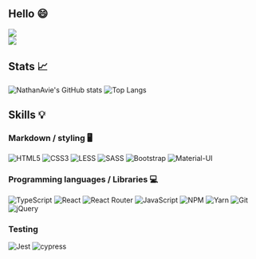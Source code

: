 
## Hello 😄
<a href="https://twitter.com/NathanAvie" target="_blank" height="50">
  <img src="https://img.shields.io/twitter/follow/NathanAvie?label=Follow%20me" />
</a>
<br />
<a href="https://github.com/NathanAvie" target="_blank" height="50">
  <img src="https://img.shields.io/github/followers/Nathanavie?label=Github%20followers&style=social">
</a>

## Stats 📈
![NathanAvie's GitHub stats](https://github-readme-stats.vercel.app/api?username=NathanAvie&show_icons=true&theme=blueberry&count_private=true)
![Top Langs](https://github-readme-stats.vercel.app/api/top-langs/?username=NathanAvie&theme=blueberry&layout=compact)

## Skills 💡

### Markdown / styling 🖥
![HTML5](https://img.shields.io/badge/html5-%23E34F26.svg?style=for-the-badge&logo=html5&logoColor=white)
![CSS3](https://img.shields.io/badge/css3-%231572B6.svg?style=for-the-badge&logo=css3&logoColor=white)
![LESS](https://img.shields.io/badge/less-hotpink.svg?style=for-the-badge&logo=less&logoColor=white)
![SASS](https://img.shields.io/badge/SASS-hotpink.svg?style=for-the-badge&logo=SASS&logoColor=white)
![Bootstrap](https://img.shields.io/badge/bootstrap-%23563D7C.svg?style=for-the-badge&logo=bootstrap&logoColor=white)
![Material-UI](https://img.shields.io/badge/material-ui-%2338B2AC.svg?style=for-the-badge&logo=material-ui&logoColor=white)

### Programming languages / Libraries 💻
![TypeScript](https://img.shields.io/badge/typescript-%23007ACC.svg?style=for-the-badge&logo=typescript&logoColor=white)
![React](https://img.shields.io/badge/react-%2320232a.svg?style=for-the-badge&logo=react&logoColor=%2361DAFB)
![React Router](https://img.shields.io/badge/React_Router-CA4245?style=for-the-badge&logo=react-router&logoColor=white)
![JavaScript](https://img.shields.io/badge/javascript-%23323330.svg?style=for-the-badge&logo=javascript&logoColor=%23F7DF1E)
![NPM](https://img.shields.io/badge/NPM-%23000000.svg?style=for-the-badge&logo=npm&logoColor=white)
![Yarn](https://img.shields.io/badge/yarn-%232C8EBB.svg?style=for-the-badge&logo=yarn&logoColor=white)
![Git](https://img.shields.io/badge/git-%23F05033.svg?style=for-the-badge&logo=git&logoColor=white)
![jQuery](https://img.shields.io/badge/jquery-%230769AD.svg?style=for-the-badge&logo=jquery&logoColor=white)

### Testing
![Jest](https://img.shields.io/badge/-jest-%23C21325?style=for-the-badge&logo=jest&logoColor=white)
![cypress](https://img.shields.io/badge/-cypress-%23E5E5E5?style=for-the-badge&logo=cypress&logoColor=058a5e)
